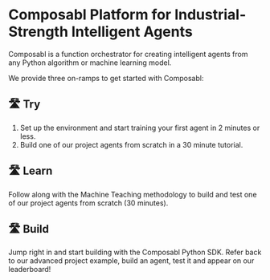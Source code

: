 # Composabl Platform for Industrial-Strength Intelligent Agents
Composabl is a function orchestrator for creating intelligent agents from any Python algorithm or machine learning model.

We provide three on-ramps to get started with Composabl:

## :motorway: Try

1. Set up the environment and start training your first agent in 2 minutes or less.
2. Build one of our project agents from scratch in a 30 minute tutorial.

## :motorway: Learn

Follow along with the Machine Teaching methodology to build and test one of our project agents from scratch (30 minutes).

## :motorway: Build

Jump right in and start building with the Composabl Python SDK. Refer back to our advanced project example, build an agent, test it and appear on our leaderboard!

